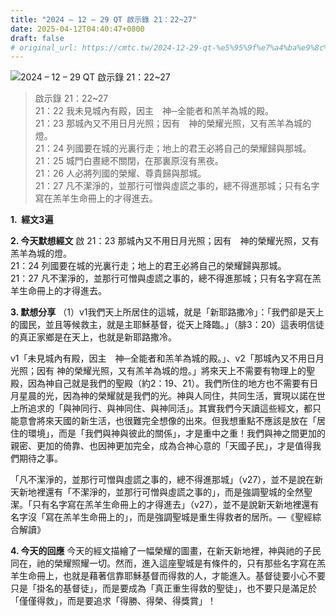 ```yaml
---
title: "2024 – 12 – 29 QT 啟示錄 21：22~27"
date: 2025-04-12T04:40:47+0800
draft: false
# original_url: https://cmtc.tw/2024-12-29-qt-%e5%95%9f%e7%a4%ba%e9%8c%84-21%ef%bc%9a2227
---
```


![2024 – 12 – 29 QT 啟示錄 21：22\~27](/images/qt.jpg  "2024 – 12 – 29 QT 啟示錄 21：22\~27")

> 啟示錄 21：22\~27  
> 21：22 我未見城內有殿，因主　神─全能者和羔羊為城的殿。  
> 21：23 那城內又不用日月光照；因有　神的榮耀光照，又有羔羊為城的燈。  
> 21：24 列國要在城的光裏行走；地上的君王必將自己的榮耀歸與那城。  
> 21：25 城門白晝總不關閉，在那裏原沒有黑夜。  
> 21：26 人必將列國的榮耀、尊貴歸與那城。  
> 21：27 凡不潔淨的，並那行可憎與虛謊之事的，總不得進那城；只有名字寫在羔羊生命冊上的才得進去。

**1.  經文3遍**

**2. 今天默想經文**
啟 21：23 那城內又不用日月光照；因有　神的榮耀光照，又有羔羊為城的燈。  
21：24 列國要在城的光裏行走；地上的君王必將自己的榮耀歸與那城。  
21：27 凡不潔淨的，並那行可憎與虛謊之事的，總不得進那城；只有名字寫在羔羊生命冊上的才得進去。

**3. 默想分享**
（1）v1我們天上所居住的這城，就是「新耶路撒冷」：「我們卻是天上的國民，並且等候救主，就是主耶穌基督，從天上降臨。」（腓3：20）這表明信徒的真正家鄉是在天上，也就是新耶路撒冷。

v1「未見城內有殿，因主　神─全能者和羔羊為城的殿。」、v2「那城內又不用日月光照；因有 神的榮耀光照，又有羔羊為城的燈。」將來天上不需要有物理上的聖殿，因為神自己就是我們的聖殿（約2：19、21）。我們所住的地方也不需要有日月星晨的光，因為神的榮耀就是我們的光。神與人同住，共同生活，實現以諾在世上所追求的「與神同行、與神同住、與神同活」。其實我們今天讀這些經文，都只能意會將來天國的新生活，也很難完全想像的出來。但我想重點不應該是放在「居住的環境」，而是「我們與神與彼此的關係」，才是重中之重！我們與神之間更加的親密、更加的倚靠、也因神更加完全，成為合神心意的「天國子民」，才是值得我們期待之事。

「凡不潔淨的，並那行可憎與虛謊之事的，總不得進那城」（v27），並不是說在新天新地裡還有「不潔淨的，並那行可憎與虛謊之事的」，而是強調聖城的全然聖潔。「只有名字寫在羔羊生命冊上的才得進去」（v27），並不是說新天新地裡還有名字沒「寫在羔羊生命冊上的」，而是強調聖城是重生得救者的居所。—《聖經綜合解讀》

**4. 今天的回應**
今天的經文描繪了一幅榮耀的圖畫，在新天新地裡，神與祂的子民同在，祂的榮耀照耀一切。然而，進入這座聖城是有條件的，只有那些名字寫在羔羊生命冊上，也就是藉著信靠耶穌基督而得救的人，才能進入。基督徒要小心不要只是「掛名的基督徒」，而是要成為「真正重生得救的聖徒」，也不要只是滿足於「僅僅得救」，而是要追求「得勝、得榮、得獎賞」！
